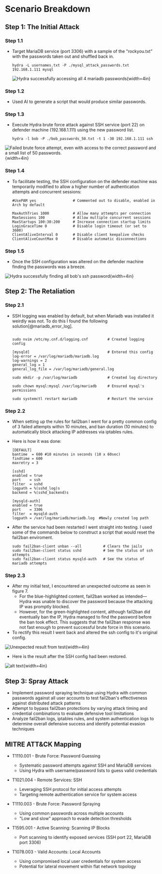 # Scenario Breakdown

## Step 1: The Initial Attack


### Step 1.1

- Target MariaDB service (port 3306) with a sample of the "rockyou.txt" with the passwords taken out and shuffled back in.

  ```
  hydra -L usernames.txt -P ./mysql_attack_passwords.txt 192.168.1.111 mysql
  ```

  ![Hydra successfully accessing all 4 mariadb passwords](images/captured-sql-passwords.png){width=4in}

### Step 1.2

- Used AI to generate a script that would produce similar passwords.

### Step 1.3

- Execute Hydra brute force attack against SSH service (port 22) on defender machine (192.168.1.111) using the new password list.

  ```
  hydra -l bob -P ./bob_passwords_50.txt -t 1 -30 192.168.1.111 ssh
  ```

![Failed brute force attempt, even with access to the correct password and a small list of 50 passwords.](images/ssh-fail01.png){width=4in}

### Step 1.4

- To facilitate testing, the SSH configuration on the defender machine was temporarily modified to allow a higher number of authentication attempts and concurrent sessions:

  ```
  #UsePAM yes                 # Commented out to disable, enabled in Arch by default

  MaxAuthTries 1000           # Allow many attempts per connection
  MaxSessions 100             # Allow multiple concurrent sessions
  MaxStartups 100:30:200      # Increase connection startup limits
  LoginGraceTime 0            # Disable login timeout (or set to 3600)
  ClientAliveInterval 0       # Disable client keepalive checks
  ClientAliveCountMax 0       # Disable automatic disconnections
  ```

### Step 1.5

- Once the SSH configuration was altered on the defender machine finding the passwords was a breeze.

![Hydra successfully finding all bob's ssh password](images/ssh-success.png){width=4in}

## Step 2: The Retaliation

### Step 2.1

- SSH logging was enabled by default, but when Mariadb was installed it weirdly was not. To do this I found the following solution[@mariadb_error_log].

  ```

  sudo nvim /etc/my.cnf.d/logging.cnf         # Created logging config

  [mysqld]                                    # Entered this config
  log-error = /var/log/mariadb/mariadb.log
  log-warnings = 2
  general_log = 1
  general_log_file = /var/log/mariadb/general.log

  sudo mkdir -p /var/log/mariadb              # Created log directory

  sudo chown mysql:mysql /var/log/mariadb     # Ensured mysql's permissions

  sudo systemctl restart mariadb              # Restart the service
  ```

### Step 2.2

- When setting up the rules for fail2ban I went for a pretty common config of 3 failed attempts within 10 minutes, and ban duration (10 minutes) to automatically block attacking IP addresses via iptables rules.
- Here is how it was done:

  ```
  [DEFAULT]
  bantime  = 600 #10 minutes in seconds (10 x 60sec)
  findtime = 600
  maxretry = 3

  [sshd]
  enabled = true
  port    = ssh
  filter  = sshd
  logpath = %(sshd_log)s
  backend = %(sshd_backend)s

  [mysqld-auth]
  enabled = true
  port    = 3306
  filter  = mysqld-auth
  logpath = /var/log/mariadb/mariadb.log  #Newly created log path
  ```

- After the service had been restarted I went straight into testing. I used some of the commands below to construct a script that would reset the fail2ban enviroment. 

  ```
  sudo fail2ban-client unban --all          # Clears the jails
  sudo fail2ban-client status sshd          # See the status of ssh attempts
  sudo fail2ban-client status mysqld-auth   # See the status of mariadb attempts
  ```

### Step 2.3

- After my initial test, I encountered an unexpected outcome as seen in figure 7.
  - For the blue-highlighted content, fail2ban worked as intended—Hydra was unable to discover the password because the attacking IP was promptly blocked.
  - However, for the green-highlighted content, although fail2ban did eventually ban the IP, Hydra managed to find the password before the ban took effect. This suggests that the fail2ban response was not fast enough to prevent successful brute force in this scenario.
- To rectify this result I went back and altered the ssh config to it's original config. 

![Unexpected result from test](images/weird-result.png){width=4in}

- Here is the result after the SSH config had been restored. 

![alt text](images/rectified.png){width=4in}


## Step 3: Spray Attack

- Implement password spraying technique using Hydra with common passwords against all user accounts to test fail2ban's effectiveness against distributed attack patterns
- Attempt to bypass fail2ban protections by varying attack timing and credential combinations to evaluate defensive tool limitations
- Analyze fail2ban logs, iptables rules, and system authentication logs to determine overall defensive success and identify potential evasion techniques

## MITRE ATT&CK Mapping

- T1110.001 - Brute Force: Password Guessing

  - Systematic password attempts against SSH and MariaDB services
  - Using Hydra with username/password lists to guess valid credentials

- T1021.004 - Remote Services: SSH

  - Leveraging SSH protocol for initial access attempts
  - Targeting remote authentication service for system access

- T1110.003 - Brute Force: Password Spraying

  - Using common passwords across multiple accounts
  - "Low and slow" approach to evade detection thresholds

- T1595.001 - Active Scanning: Scanning IP Blocks

  - Port scanning to identify exposed services (SSH port 22, MariaDB port 3306)

- T1078.003 - Valid Accounts: Local Accounts
  - Using compromised local user credentials for system access
  - Potential for lateral movement within flat network topology
